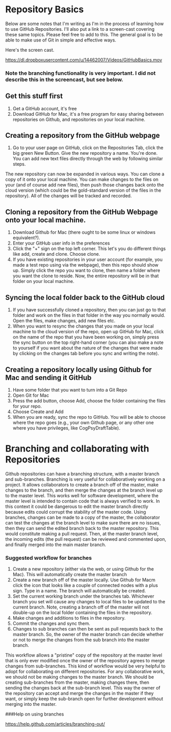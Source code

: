 # Repository Basics

Below are some notes that I'm writing as I'm in the process of learning how to use GitHub Repositories. I'll also put a link to a screen-cast covering these same topics. Please feel free to add to this. The general goal is to be able to make use of Git in simple and effective ways.

Here's the screen cast. 

https://dl.dropboxusercontent.com/u/14462007/Videos/GitHubBasics.mov

### Note the branching functionality is very important. I did not describe this in the screencast, but see below.


## Get this stuff first

1. Get a GitHub account, it's free
2. Download GitHub for Mac, it's a free program for easy sharing between repositories on Github, and repositories on your local machine.

## Creating a repository from the GitHub webpage

1. Go to your user page on GitHub, click on the Repositories Tab, click the big green New Button. Give the new repository a name. You're done. You can add new text files directly through the web by following similar steps.

The new repository can now be expanded in various ways. You can clone a copy of it onto your local machine. You can make changes to the files on your (and of course add new files), then push those changes back onto the cloud version (which could be the gold-standard version of the files in the repository). All of the changes will be tracked and recorded.

## Cloning a repository from the GitHub Webpage onto your local machine.

1. Download Github for Mac (there ought to be some linux or windows equivalent?).
2. Enter your GitHub user info in the preferences
3. Click the "+" sign  on the top left corner. This let's you do different things like add, create and clone. Choose clone.
4. If you have existing repositories in your user account (for example, you made a test repo using via the webpage), then this repo should show up. Simply click the repo you want to clone, then name a folder where you want the clone to reside. Now, the entire repository will be in that folder on your local machine.

## Syncing the local folder back to the GitHub cloud 
1. If you have successfully cloned a repository, then you can just go to that folder and work on the files in that folder in the way you normally would. Open the files, make changes, add new files etc.
2. When you want to resync the changes that you made on your local machine to the cloud version of the repo, open up GitHub for Mac, click on the name of the repo that you have been working on, simply press the sync button on the top right-hand corner (you can also make a note to yourself if you want about the nature of the changes that were made by clicking on the changes tab before you sync and writing the note).

## Creating a repository locally using Github for Mac and sending it GitHub 

1. Have some folder that you want to turn into a Git Repo
2. Open Git for Mac
3. Press the add button, choose Add, choose the folder containing the files for your repo.
4. Choose Create and Add
5. When you are ready, sync the repo to GitHub. You will be able to choose where the repo goes (e.g., your own Github page, or any other one where you have privileges, like CogPsyDraftTable).


# Branching and collaborating with Repositories

Github repositories can have a branching structure, with a master branch and sub-branches. Branching is very useful for collaboratively working on a project. It allows collaborators to create a branch off of the master, make changes to the branch, and then merge the changes at the branch level up to the master level. This works well for software development, where the master level is intended to contain code that is always verified to work. In this context it could be dangerous to edit the master branch directly because edits could corrupt the stability of the master code. Using branches, changes can be made to a copy of the master, the collaborator can test the changes at the branch level to make sure there are no issues, then they can send the edited branch back to the master repository. This would constitute making a pull request. Then, at the master branch level, the incoming edits (the pull request) can be reviewed and commented upon, and finally merged into the main master branch.

### Suggested workflow for branches

1. Create a new repository (either via the web, or using Github for the Mac). This will automatically create the master branch
2. Create a new branch off of the master locally. Use Github for Macm click the icon that looks like a couple of connected nodes with a plus sign. Type in a name. The branch will automatically be created.
3. Set the current working branch under the branches tab. Whichever branch you set will cause any changes to local files to be updated to the current branch. Note, creating a branch off of the master will not double-up on the local folder containing the files in the repository.
4. Make changes and additions to files in the repository.
5. Commit the changes and sync them.
6. Changes to sub branches can then be sent as pull requests back to the master branch. So, the owner of the master branch can decide whether or not to merge the changes from the sub branch into the master branch.


This workflow allows a "pristine" copy of the repository at the master level that is only ever modified once the owner of the repository agrees to merge changes from sub-branches. This kind of workflow would be very helpful to adopt for collaborating on different repositories. For any collaborative work, we should not be making changes to the master branch. We should be creating sub-branches from the master, making changes there, then sending the changes back at the sub-branch level. This way the owner of the repository can accept and merge the changes in the master if they want, or simply keep the sub-branch open for further development without merging into the master.


###Help on using branches

https://help.github.com/articles/branching-out/











